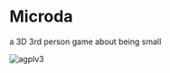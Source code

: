 # Microda
a 3D 3rd person game about being small

![agplv3](https://user-images.githubusercontent.com/85266594/159141806-1f206c04-a2aa-4e75-9f75-2c6ac1314c69.png)

